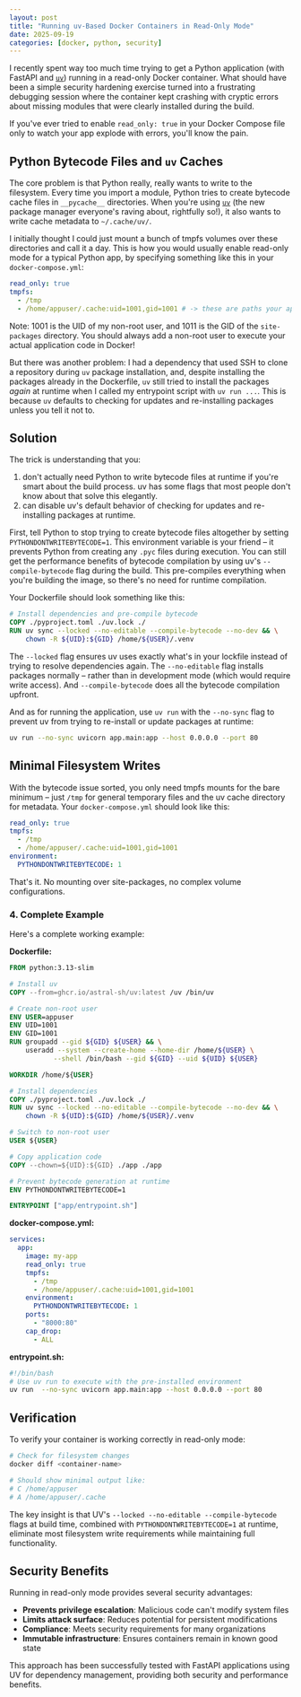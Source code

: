 ```yaml
---
layout: post
title: "Running uv-Based Docker Containers in Read-Only Mode"
date: 2025-09-19
categories: [docker, python, security]
---
```


I recently spent way too much time trying to get a Python application (with FastAPI and [`uv`](https://docs.astral.sh/uv/)) running in a read-only Docker container. What should have been a simple security hardening exercise turned into a frustrating debugging session where the container kept crashing with cryptic errors about missing modules that were clearly installed during the build.

If you've ever tried to enable `read_only: true` in your Docker Compose file only to watch your app explode with errors, you'll know the pain.

## Python Bytecode Files and `uv` Caches

The core problem is that Python really, really wants to write to the filesystem. Every time you import a module, Python tries to create bytecode cache files in `__pycache__` directories. When you're using [`uv`](https://docs.astral.sh/uv/) (the new package manager everyone's raving about, rightfully so!), it also wants to write cache metadata to `~/.cache/uv/`.

I initially thought I could just mount a bunch of tmpfs volumes over these directories and call it a day. This is how you would usually enable read-only mode for a typical Python app, by specifying something like this in your `docker-compose.yml`:

```yaml
read_only: true
tmpfs:
  - /tmp
  - /home/appuser/.cache:uid=1001,gid=1001 # -> these are paths your app needs to write to
```

Note: 1001 is the UID of my non-root user, and 1011 is the GID of the `site-packages` directory. You should always add a non-root user to execute your actual application code in Docker!

But there was another problem: I had a dependency that used SSH to clone a repository during `uv` package installation, and, despite installing the packages already in the Dockerfile, `uv` still tried to install the packages _again_ at runtime when I called my entrypoint script with `uv run ...`. This is because `uv` defaults to checking for updates and re-installing packages unless you tell it not to.

## Solution

The trick is understanding that you:

1. don't actually need Python to write bytecode files at runtime if you're smart about the build process. uv has some flags that most people don't know about that solve this elegantly.
2. can disable uv's default behavior of checking for updates and re-installing packages at runtime.

First, tell Python to stop trying to create bytecode files altogether by setting `PYTHONDONTWRITEBYTECODE=1`. This environment variable is your friend – it prevents Python from creating any `.pyc` files during execution. You can still get the performance benefits of bytecode compilation by using uv's `--compile-bytecode` flag during the build. This pre-compiles everything when you're building the image, so there's no need for runtime compilation.

Your Dockerfile should look something like this:

```dockerfile
# Install dependencies and pre-compile bytecode
COPY ./pyproject.toml ./uv.lock ./
RUN uv sync --locked --no-editable --compile-bytecode --no-dev && \
    chown -R ${UID}:${GID} /home/${USER}/.venv
```

The `--locked` flag ensures uv uses exactly what's in your lockfile instead of trying to resolve dependencies again. The `--no-editable` flag installs packages normally – rather than in development mode (which would require write access). And `--compile-bytecode` does all the bytecode compilation upfront.

And as for running the application, use `uv run` with the `--no-sync` flag to prevent uv from trying to re-install or update packages at runtime:

```bash
uv run --no-sync uvicorn app.main:app --host 0.0.0.0 --port 80
```

## Minimal Filesystem Writes

With the bytecode issue sorted, you only need tmpfs mounts for the bare minimum – just `/tmp` for general temporary files and the uv cache directory for metadata. Your `docker-compose.yml` should look like this:

```yaml
read_only: true
tmpfs:
  - /tmp
  - /home/appuser/.cache:uid=1001,gid=1001
environment:
  PYTHONDONTWRITEBYTECODE: 1
```

That's it. No mounting over site-packages, no complex volume configurations.

### 4. Complete Example

Here's a complete working example:

**Dockerfile:**

```dockerfile
FROM python:3.13-slim

# Install uv
COPY --from=ghcr.io/astral-sh/uv:latest /uv /bin/uv

# Create non-root user
ENV USER=appuser
ENV UID=1001
ENV GID=1001
RUN groupadd --gid ${GID} ${USER} && \
    useradd --system --create-home --home-dir /home/${USER} \
           --shell /bin/bash --gid ${GID} --uid ${UID} ${USER}

WORKDIR /home/${USER}

# Install dependencies
COPY ./pyproject.toml ./uv.lock ./
RUN uv sync --locked --no-editable --compile-bytecode --no-dev && \
    chown -R ${UID}:${GID} /home/${USER}/.venv

# Switch to non-root user
USER ${USER}

# Copy application code
COPY --chown=${UID}:${GID} ./app ./app

# Prevent bytecode generation at runtime
ENV PYTHONDONTWRITEBYTECODE=1

ENTRYPOINT ["app/entrypoint.sh"]
```

**docker-compose.yml:**

```yaml
services:
  app:
    image: my-app
    read_only: true
    tmpfs:
      - /tmp
      - /home/appuser/.cache:uid=1001,gid=1001
    environment:
      PYTHONDONTWRITEBYTECODE: 1
    ports:
      - "8000:80"
    cap_drop:
      - ALL
```

**entrypoint.sh:**

```bash
#!/bin/bash
# Use uv run to execute with the pre-installed environment
uv run  --no-sync uvicorn app.main:app --host 0.0.0.0 --port 80
```

## Verification

To verify your container is working correctly in read-only mode:

```bash
# Check for filesystem changes
docker diff <container-name>

# Should show minimal output like:
# C /home/appuser
# A /home/appuser/.cache
```

The key insight is that UV's `--locked --no-editable --compile-bytecode` flags at build time, combined with `PYTHONDONTWRITEBYTECODE=1` at runtime, eliminate most filesystem write requirements while maintaining full functionality.

## Security Benefits

Running in read-only mode provides several security advantages:

- **Prevents privilege escalation**: Malicious code can't modify system files
- **Limits attack surface**: Reduces potential for persistent modifications
- **Compliance**: Meets security requirements for many organizations
- **Immutable infrastructure**: Ensures containers remain in known good state

This approach has been successfully tested with FastAPI applications using UV for dependency management, providing both security and performance benefits.
